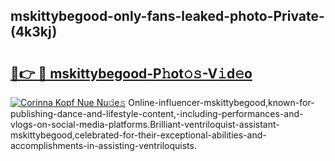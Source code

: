 ## mskittybegood-only-fans​-leaked-photo​-Private-(4k3kj)


# <h2><a href="https://mediaupload.pro?title=mskittybegood&ref=git">🔗👉 🔴 mskittybegood-P𝚑ot𝚘𝚜-V𝚒d𝚎o</a></h2>

[![Corinna Kopf Nue Nu𝚍e𝚜](https://i.imgur.com/0qMVB7G.gif)](https://mediaupload.pro?title=mskittybegood&ref=git)
Online-influencer-mskittybegood,known-for-publishing-dance-and-lifestyle-content,-including-performances-and-vlogs-on-social-media-platforms.Brilliant-ventriloquist-assistant-mskittybegood,celebrated-for-their-exceptional-abilities-and-accomplishments-in-assisting-ventriloquists.  